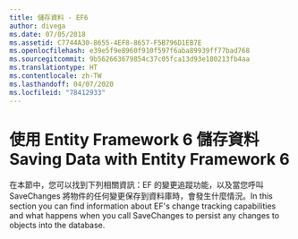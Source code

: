 ```yaml
---
title: 儲存資料 - EF6
author: divega
ms.date: 07/05/2018
ms.assetid: C7744A30-8655-4EF8-8657-F5B796D1EB7E
ms.openlocfilehash: e39e5f9e8960f910f597f6aba89939ff77bad768
ms.sourcegitcommit: 9b562663679854c37c05fca13d93e180213fb4aa
ms.translationtype: HT
ms.contentlocale: zh-TW
ms.lasthandoff: 04/07/2020
ms.locfileid: "78412933"
---
```

# <a name="saving-data-with-entity-framework-6"></a><span data-ttu-id="42c55-102">使用 Entity Framework 6 儲存資料</span><span class="sxs-lookup"><span data-stu-id="42c55-102">Saving Data with Entity Framework 6</span></span>

<span data-ttu-id="42c55-103">在本節中，您可以找到下列相關資訊：EF 的變更追蹤功能，以及當您呼叫 SaveChanges 將物件的任何變更保存到資料庫時，會發生什麼情況。</span><span class="sxs-lookup"><span data-stu-id="42c55-103">In this section you can find information about EF's change tracking capabilities and what happens when you call SaveChanges to persist any changes to objects into the database.</span></span>
